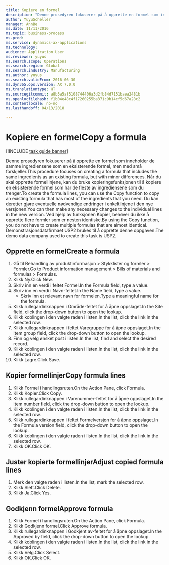 ```yaml
--- 
title: Kopiere en formel
description: "Denne prosedyren fokuserer på å opprette en formel som inneholder de samme ingrediensene som en eksisterende formel, men med små forskjeller."
author: YuyuScheller
manager: AnnBe
ms.date: 11/11/2016
ms.topic: business-process
ms.prod: 
ms.service: dynamics-ax-applications
ms.technology: 
audience: Application User
ms.reviewer: yuyus
ms.search.scope: Operations
ms.search.region: Global
ms.search.industry: Manufacturing
ms.author: yuyus
ms.search.validFrom: 2016-06-30
ms.dyn365.ops.version: AX 7.0.0
ms.translationtype: HT
ms.sourcegitcommit: a8b5a5af5108744406a3d2fb84d7151baea2481b
ms.openlocfilehash: f1b04e48c4f17260255ba371c9b14cf5d67a28c2
ms.contentlocale: nb-no
ms.lasthandoff: 04/13/2018

---
```

# <a name="copy-a-formula"></a><span data-ttu-id="fa928-103">Kopiere en formel</span><span class="sxs-lookup"><span data-stu-id="fa928-103">Copy a formula</span></span>

[!INCLUDE [task guide banner](../../includes/task-guide-banner.md)]

<span data-ttu-id="fa928-104">Denne prosedyren fokuserer på å opprette en formel som inneholder de samme ingrediensene som en eksisterende formel, men med små forskjeller.</span><span class="sxs-lookup"><span data-stu-id="fa928-104">This procedure focuses on creating a formula that includes the same ingredients as an existing formula, but with minor differences.</span></span> <span data-ttu-id="fa928-105">Når du skal opprette formellinjene, kan du bruke kopieringsfunksjonen til å kopiere en eksisterende formel som har de fleste av ingrediensene som du trenger.</span><span class="sxs-lookup"><span data-stu-id="fa928-105">To create the formula lines, you can use the Copy function to copy an existing formula that has most of the ingredients that you need.</span></span> <span data-ttu-id="fa928-106">Du kan deretter gjøre eventuelle nødvendige endringer i enkeltlinjene i den nye versjonen.</span><span class="sxs-lookup"><span data-stu-id="fa928-106">You can then make any necessary changes to the individual lines in the new version.</span></span> <span data-ttu-id="fa928-107">Ved hjelp av funksjonen Kopier, behøver du ikke å opprette flere formler som er nesten identiske.</span><span class="sxs-lookup"><span data-stu-id="fa928-107">By using the Copy function, you do not have to create multiple formulas that are almost identical.</span></span> <span data-ttu-id="fa928-108">Demonstrasjonsdatafirmaet USP2 brukes til å opprette denne oppgaven.</span><span class="sxs-lookup"><span data-stu-id="fa928-108">The demo data company used to create this task is USP2.</span></span>


## <a name="create-a-formula"></a><span data-ttu-id="fa928-109">Opprette en formel</span><span class="sxs-lookup"><span data-stu-id="fa928-109">Create a formula</span></span>
1. <span data-ttu-id="fa928-110">Gå til Behandling av produktinformasjon > Stykklister og formler > Formler.</span><span class="sxs-lookup"><span data-stu-id="fa928-110">Go to Product information management > Bills of materials and formulas > Formulas.</span></span>
2. <span data-ttu-id="fa928-111">Klikk Ny.</span><span class="sxs-lookup"><span data-stu-id="fa928-111">Click New.</span></span>
3. <span data-ttu-id="fa928-112">Skriv inn en verdi i feltet Formel.</span><span class="sxs-lookup"><span data-stu-id="fa928-112">In the Formula field, type a value.</span></span>
4. <span data-ttu-id="fa928-113">Skriv inn en verdi i Navn-feltet.</span><span class="sxs-lookup"><span data-stu-id="fa928-113">In the Name field, type a value.</span></span>
    * <span data-ttu-id="fa928-114">Skriv inn et relevant navn for formelen.</span><span class="sxs-lookup"><span data-stu-id="fa928-114">Type a meaningful name for the formula.</span></span>  
5. <span data-ttu-id="fa928-115">Klikk rullegardinknappen i Område-feltet for å åpne oppslaget.</span><span class="sxs-lookup"><span data-stu-id="fa928-115">In the Site field, click the drop-down button to open the lookup.</span></span>
6. <span data-ttu-id="fa928-116">Klikk koblingen i den valgte raden i listen.</span><span class="sxs-lookup"><span data-stu-id="fa928-116">In the list, click the link in the selected row.</span></span>
7. <span data-ttu-id="fa928-117">Klikk rullegardinknappen i feltet Varegruppe for å åpne oppslaget.</span><span class="sxs-lookup"><span data-stu-id="fa928-117">In the Item group field, click the drop-down button to open the lookup.</span></span>
8. <span data-ttu-id="fa928-118">Finn og velg ønsket post i listen.</span><span class="sxs-lookup"><span data-stu-id="fa928-118">In the list, find and select the desired record.</span></span>
9. <span data-ttu-id="fa928-119">Klikk koblingen i den valgte raden i listen.</span><span class="sxs-lookup"><span data-stu-id="fa928-119">In the list, click the link in the selected row.</span></span>
10. <span data-ttu-id="fa928-120">Klikk Lagre.</span><span class="sxs-lookup"><span data-stu-id="fa928-120">Click Save.</span></span>

## <a name="copy-formula-lines"></a><span data-ttu-id="fa928-121">Kopier formellinjer</span><span class="sxs-lookup"><span data-stu-id="fa928-121">Copy formula lines</span></span>
1. <span data-ttu-id="fa928-122">Klikk Formel i handlingsruten.</span><span class="sxs-lookup"><span data-stu-id="fa928-122">On the Action Pane, click Formula.</span></span>
2. <span data-ttu-id="fa928-123">Klikk Kopier.</span><span class="sxs-lookup"><span data-stu-id="fa928-123">Click Copy.</span></span>
3. <span data-ttu-id="fa928-124">Klikk rullegardinknappen i Varenummer-feltet for å åpne oppslaget.</span><span class="sxs-lookup"><span data-stu-id="fa928-124">In the Item number field, click the drop-down button to open the lookup.</span></span>
4. <span data-ttu-id="fa928-125">Klikk koblingen i den valgte raden i listen.</span><span class="sxs-lookup"><span data-stu-id="fa928-125">In the list, click the link in the selected row.</span></span>
5. <span data-ttu-id="fa928-126">Klikk rullegardinknappen i feltet Formelversjon for å åpne oppslaget.</span><span class="sxs-lookup"><span data-stu-id="fa928-126">In the Formula version field, click the drop-down button to open the lookup.</span></span>
6. <span data-ttu-id="fa928-127">Klikk koblingen i den valgte raden i listen.</span><span class="sxs-lookup"><span data-stu-id="fa928-127">In the list, click the link in the selected row.</span></span>
7. <span data-ttu-id="fa928-128">Klikk OK.</span><span class="sxs-lookup"><span data-stu-id="fa928-128">Click OK.</span></span>

## <a name="adjust-copied-formula-lines"></a><span data-ttu-id="fa928-129">Juster kopierte formellinjer</span><span class="sxs-lookup"><span data-stu-id="fa928-129">Adjust copied formula lines</span></span>
1. <span data-ttu-id="fa928-130">Merk den valgte raden i listen.</span><span class="sxs-lookup"><span data-stu-id="fa928-130">In the list, mark the selected row.</span></span>
2. <span data-ttu-id="fa928-131">Klikk Slett.</span><span class="sxs-lookup"><span data-stu-id="fa928-131">Click Delete.</span></span>
3. <span data-ttu-id="fa928-132">Klikk Ja.</span><span class="sxs-lookup"><span data-stu-id="fa928-132">Click Yes.</span></span>

## <a name="approve-formula"></a><span data-ttu-id="fa928-133">Godkjenn formel</span><span class="sxs-lookup"><span data-stu-id="fa928-133">Approve formula</span></span>
1. <span data-ttu-id="fa928-134">Klikk Formel i handlingsruten.</span><span class="sxs-lookup"><span data-stu-id="fa928-134">On the Action Pane, click Formula.</span></span>
2. <span data-ttu-id="fa928-135">Klikk Godkjenn formel.</span><span class="sxs-lookup"><span data-stu-id="fa928-135">Click Approve formula.</span></span>
3. <span data-ttu-id="fa928-136">Klikk rullegardinknappen i Godkjent av-feltet for å åpne oppslaget.</span><span class="sxs-lookup"><span data-stu-id="fa928-136">In the Approved by field, click the drop-down button to open the lookup.</span></span>
4. <span data-ttu-id="fa928-137">Klikk koblingen i den valgte raden i listen.</span><span class="sxs-lookup"><span data-stu-id="fa928-137">In the list, click the link in the selected row.</span></span>
5. <span data-ttu-id="fa928-138">Klikk Velg.</span><span class="sxs-lookup"><span data-stu-id="fa928-138">Click Select.</span></span>
6. <span data-ttu-id="fa928-139">Klikk OK.</span><span class="sxs-lookup"><span data-stu-id="fa928-139">Click OK.</span></span>


